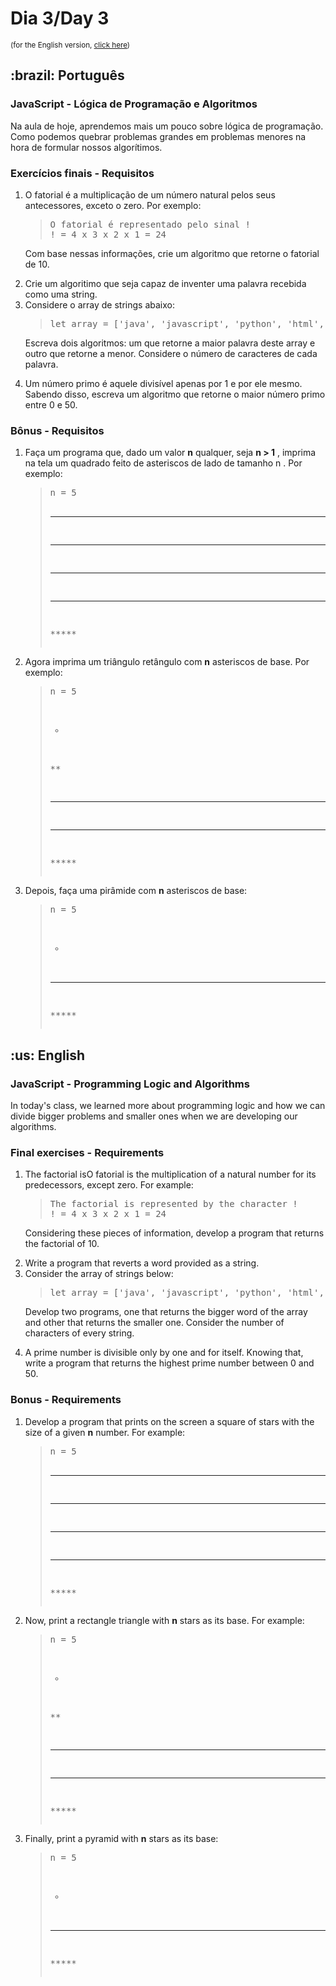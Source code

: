 # Dia 3/Day 3

<small>(for the English version, <a href="#en">click here</a>)</small>

<h2>:brazil: Português</h2>
<h3>JavaScript - Lógica de Programação e Algoritmos</h3>
<p>Na aula de hoje, aprendemos mais um pouco sobre lógica de programação. Como podemos quebrar problemas grandes em problemas menores na hora de formular nossos algorítimos.</p>
<h3>Exercícios finais - Requisitos</h3>
<ol>
  <li>O fatorial é a multiplicação de um número natural pelos seus antecessores, exceto o zero. Por exemplo:
    <blockquote>
      <pre>
O fatorial é representado pelo sinal !
! = 4 x 3 x 2 x 1 = 24</pre>
    </blockquote>
  <p>Com base nessas informações, crie um algoritmo que retorne o fatorial de 10.</p></li>
  <li>Crie um algoritimo que seja capaz de inventer uma palavra recebida como uma string.</li>
  <li>Considere o array de strings abaixo:
    <blockquote>
<pre>let array = ['java', 'javascript', 'python', 'html', 'css'];</pre>
    </blockquote>
  <p>Escreva dois algoritmos: um que retorne a maior palavra deste array e outro que retorne a menor. Considere o número de caracteres de cada palavra.</p></li>
  <li>Um número primo é aquele divisível apenas por 1 e por ele mesmo. Sabendo disso, escreva um algoritmo que retorne o maior número primo entre 0 e 50.</li>
</ol>
<h3>Bônus - Requisitos</h3>
<ol>
  <li>Faça um programa que, dado um valor <strong>n</strong> qualquer, seja <strong>n > 1</strong> , imprima na tela um quadrado feito de asteriscos de lado de tamanho n . Por exemplo:
    <blockquote>
      <pre>
n = 5

*****
*****
*****
*****
*****</pre>
    </blockquote>
  </li>
  <li>Agora imprima um triângulo retângulo com <strong>n</strong> asteriscos de base. Por exemplo:
    <blockquote>
      <pre>
n = 5

*
**
***
****
*****</pre>
    </blockquote>
  </li>
  <li>Depois, faça uma pirâmide com <strong>n</strong> asteriscos de base:
    <blockquote>
      <pre>
n = 5

  *
  ***
*****</pre>
    </blockquote>
  </li>
</ol>

<h2 id="en">:us: English</h2>
<h3>JavaScript - Programming Logic and Algorithms</h3>
<p>In today's class, we learned more about programming logic and how we can divide bigger problems and smaller ones when we are developing our algorithms.</p>
<h3>Final exercises - Requirements</h3>
<ol>
  <li>The factorial isO fatorial is the multiplication of a natural number for its predecessors, except zero. For example:
    <blockquote>
      <pre>
The factorial is represented by the character !
! = 4 x 3 x 2 x 1 = 24</pre>
    </blockquote>
  <p>Considering these pieces of information, develop a program that returns the factorial of 10.</p></li>
  <li>Write a program that reverts a word provided as a string.</li>
  <li>Consider the array of strings below:
    <blockquote>
<pre>let array = ['java', 'javascript', 'python', 'html', 'css'];</pre>
    </blockquote>
  <p>Develop two programs, one that returns the bigger word of the array and other that returns the smaller one. Consider the number of characters of every string.</p></li>
  <li>A prime number is divisible only by one and for itself. Knowing that, write a program that returns the highest prime number between 0 and 50.</li>
</ol>
<h3>Bonus - Requirements</h3>
<ol>
  <li>Develop a program that prints on the screen a square of stars with the size of a given <strong>n</strong> number. For example:
    <blockquote>
      <pre>
n = 5

*****
*****
*****
*****
*****</pre>
    </blockquote>
  </li>
  <li>Now, print a rectangle triangle with <strong>n</strong> stars as its base. For example:
    <blockquote>
      <pre>
n = 5

*
**
***
****
*****</pre>
    </blockquote>
  </li>
  <li>Finally, print a pyramid with <strong>n</strong> stars as its base:
    <blockquote>
      <pre>
n = 5

  *
 ***
*****</pre>
    </blockquote>
  </li>
</ol>